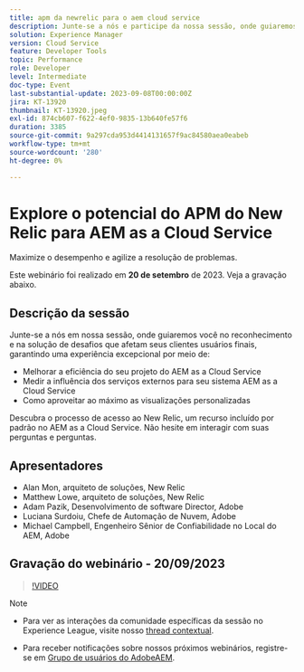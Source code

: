 ```yaml
---
title: apm da newrelic para o aem cloud service
description: Junte-se a nós e participe da nossa sessão, onde guiaremos você no reconhecimento e na solução de desafios que afetam seus clientes finais, garantindo uma experiência excepcional por meio do aprimoramento da eficiência do seu projeto do AEM as a Cloud Service, da medição da influência dos serviços externos para o seu sistema AEM as a Cloud Service e aproveitando ao máximo as visualizações personalizadas. Descubra o processo de acesso ao New Relic, um recurso incluído por padrão no AEM as a Cloud Service. Não hesite em interagir com suas perguntas e perguntas.
solution: Experience Manager
version: Cloud Service
feature: Developer Tools
topic: Performance
role: Developer
level: Intermediate
doc-type: Event
last-substantial-update: 2023-09-08T00:00:00Z
jira: KT-13920
thumbnail: KT-13920.jpeg
exl-id: 874cb607-f622-4ef0-9835-13b640fe57f6
duration: 3385
source-git-commit: 9a297cda953d4414131657f9ac84580aea0eabeb
workflow-type: tm+mt
source-wordcount: '280'
ht-degree: 0%

---
```


# Explore o potencial do APM do New Relic para AEM as a Cloud Service

Maximize o desempenho e agilize a resolução de problemas.

Este webinário foi realizado em **20 de setembro** de 2023. Veja a gravação abaixo.

## Descrição da sessão

Junte-se a nós em nossa sessão, onde guiaremos você no reconhecimento e na solução de desafios que afetam seus clientes usuários finais, garantindo uma experiência excepcional por meio de:

* Melhorar a eficiência do seu projeto do AEM as a Cloud Service
* Medir a influência dos serviços externos para seu sistema AEM as a Cloud Service
* Como aproveitar ao máximo as visualizações personalizadas

Descubra o processo de acesso ao New Relic, um recurso incluído por padrão no AEM as a Cloud Service. Não hesite em interagir com suas perguntas e perguntas.

## Apresentadores

* Alan Mon, arquiteto de soluções, New Relic
* Matthew Lowe, arquiteto de soluções, New Relic
* Adam Pazik, Desenvolvimento de software Director, Adobe
* Luciana Surdoiu, Chefe de Automação de Nuvem, Adobe
* Michael Campbell, Engenheiro Sênior de Confiabilidade no Local do AEM, Adobe

## Gravação do webinário - 20/09/2023

>[!VIDEO](https://video.tv.adobe.com/v/3424439/)

>[!NOTE]
>
>* Para ver as interações da comunidade específicas da sessão no Experience League, visite nosso [thread contextual](https://adobe.ly/3sV67N5).
>
>* Para receber notificações sobre nossos próximos webinários, registre-se em [Grupo de usuários do AdobeAEM](https://aem-augs.adobe.com/).

